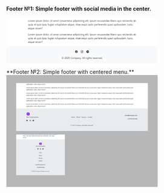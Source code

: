 **Footer №1:
Simple footer with social media in the center.**

<img src="footer-1/screenshot.png" alt="webkit-pro" style="width: 400px;">
<br>
**Footer №2:
Simple footer with centered menu.**

<img src="footer-2/screenshot.png" alt="webkit-pro" style="width: 400px;">

